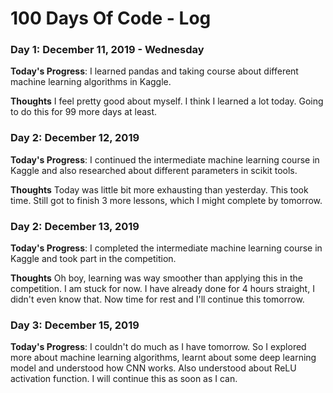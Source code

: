 # 100 Days Of Code - Log

### Day 1: December 11, 2019 - Wednesday

**Today's Progress**: I learned pandas and taking course about different machine learning algorithms in Kaggle.

**Thoughts** I feel pretty good about myself. I think I learned a lot today. Going to do this for 99 more days at least.

### Day 2: December 12, 2019 

**Today's Progress**: I continued the intermediate machine learning course in Kaggle and also researched about different parameters in scikit tools.

**Thoughts** Today was little bit more exhausting than yesterday. This took time. Still got to finish 3 more lessons, which I might complete by tomorrow. 


### Day 2: December 13, 2019 

**Today's Progress**: I completed the intermediate machine learning course in Kaggle and took part in the competition.

**Thoughts** Oh boy, learning was way smoother than applying this in the competition. I am stuck for now. I have already done for 4 hours straight, I didn't even know that. Now time for rest and I'll continue this tomorrow. 


### Day 3: December 15, 2019 

**Today's Progress**: I couldn't do much as I have tomorrow. So I explored more about machine learning algorithms, learnt about some deep learning model and understood how CNN works. Also understood about ReLU activation function. I will continue this as soon as I can.
